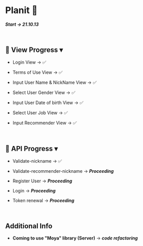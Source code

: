 # Planit 📖
***Start → 21.10.13***

</br>

## 📱 View Progress ▾
* Login View → ✅

* Terms of Use View → ✅

* Input User Name & NickName View → ✅

* Select User Gender View → ✅

* Input User Date of birth View → ✅

* Select User Job View → ✅

* Input Recommender View → ✅

</br>

## 🔗 API Progress ▾
* Validate-nickname → ✅

* Validate-recommender-nickname → ***Proceeding*** 

* Register User → ***Proceeding***

* Login → ***Proceeding***

* Token renewal → ***Proceeding*** 

</br>


## Additional Info
* **Coming to use "Moya" library (Server)** → ***code refactoring***
